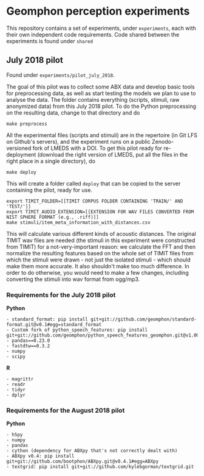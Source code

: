 # Geomphon perception experiments

This repository contains a set of experiments, under `experiments`, each with their own independent code requirements. Code shared between the experiments is found under `shared`

## July 2018 pilot

Found under `experiments/pilot_july_2018`.

The goal of this pilot was to collect some ABX data and develop basic tools for preprocessing data, as well as start testing the models we plan to use to analyse the data. The folder contains everything (scripts, stimuli, raw anonymized data) from this July 2018 pilot. To do the Python preprocessing on the resulting data, change to that directory and do

```
make preprocess
```

All the experimental files (scripts and stimuli) are in the repertoire (in Git LFS on Github's servers), and the experiment runs on a public Zenodo-versioned fork of LMEDS with a DOI. To get this pilot ready for re-deployment (download the right version of LMEDS, put all the files in the right place in a single directory), do

```
make deploy
```

This will create a folder called `deploy` that can be copied to the server containing the pilot, ready for use.

```
export TIMIT_FOLDER=[[TIMIT CORPUS FOLDER CONTAINING 'TRAIN/' AND 'TEST/']]
export TIMIT_AUDIO_EXTENSION=[[EXTENSION FOR WAV FILES CONVERTED FROM NIST SPHERE FORMAT (e.g., .riff)]]
make stimuli/item_meta_information_with_distances.csv
```

This will calculate various different kinds of acoustic distances. The original TIMIT wav files are needed (the stimuli in this experiment were constructed from TIMIT) for a not-very-important reason: we calculate the FFT and then normalize the resulting features based on the whole set of TIMIT files from which the stimuli were drawn - not just the isolated stimuli - which should make them more accurate. It also shouldn't make too much difference. In order to do otherwise, you would need to make a few changes, including converting the stimuli into wav format from ogg/mp3.

### Requirements for the July 2018 pilot

**Python**

```
- standard_format: pip install git+git://github.com/geomphon/standard-format.git@v0.1#egg=standard_format
- Custom fork of python_speech_features: pip install git+git://github.com/geomphon/python_speech_features_geomphon.git@v1.0GEOMPH#egg=python_speech_features
- pandas==0.23.0
- fastdtw==0.3.2
- numpy
- scipy
```

**R**

```
- magrittr
- readr
- tidyr
- dplyr
```

### Requirements for the August 2018 pilot


**Python**

```
- h5py
- numpy
- pandas
- cython (dependency for ABXpy that's not correctly dealt with)
- ABXpy v0.4: pip install git+git://github.com/bootphon/ABXpy.git@v0.4.1#egg=ABXpy
- textgrid: pip install git+git://github.com/kylebgorman/textgrid.git

```
